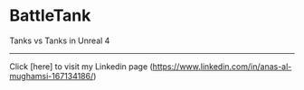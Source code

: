 # BattleTank
Tanks vs Tanks in Unreal 4




---

Click [here] to visit my Linkedin page (https://www.linkedin.com/in/anas-al-mughamsi-167134186/)
